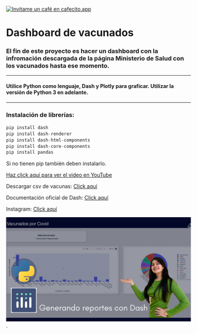 [![Invitame un café en cafecito.app](https://cdn.cafecito.app/imgs/buttons/button_4.svg)](https://cafecito.app/datasciencefull)
# Dashboard de vacunados 

### El fin de este proyecto es hacer un dashboard con la infromación descargada de la página Ministerio de Salud con los vacunados hasta ese momento. 

---

#### Utilice Python como lenguaje, Dash y Plotly para graficar. Utilizar la versión de Python 3 en adelante.
 
 ---
### Instalación de librerías:

``` python
pip install dash
pip install dash-renderer
pip install dash-html-components
pip install dash-core-components
pip install pandas
```

Si no tienen pip también deben instalarlo. 

[Haz click aquí para ver el video en YouTube](https://www.youtube.com/watch?v=mI1NYF1dbLU&t=1066s)

Descargar csv de vacunas: [Click aquí](http://datos.salud.gob.ar/dataset/vacunas-contra-covid-19-dosis-aplicadas-en-la-republica-argentina)

Documentación oficial de Dash: [Click aquí](https://dash.plotly.com/)

Instagram: [Click aquí](https://www.instagram.com/nerddatos_/)

![Dashboard terminado](Reporte.png "Dashboard finalizado").
